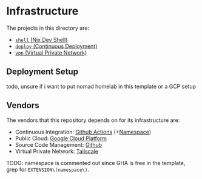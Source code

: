 # Infrastructure

The projects in this directory are:

- [`shell` (Nix Dev Shell)](../flake.nix)
- [`deploy` (Continuous Deployment)](./deploys)
- [`vpn` (Virtual Private Network)](./vpn)

## Deployment Setup

todo, unsure if i want to put nomad homelab in this template or a GCP setup

## Vendors

The vendors that this repository depends on for its infrastructure are:

- Continuous Integration: [Github Actions](https://github.com/features/actions) (+[Namespace](https://namespace.so/))
- Public Cloud: [Google Cloud Platform](https://cloud.google.com/)
- Source Code Management: [Github](https://github.com/)
- Virtual Private Network: [Tailscale](https://tailscale.com/)

TODO: namespace is commented out since GHA is free in the template, grep for `EXTENSION\(namespace\)`.
